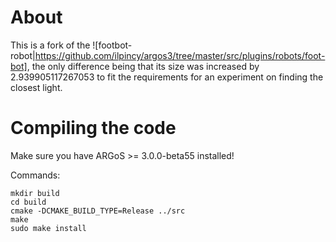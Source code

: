 # About
This is a fork of the ![footbot-robot|https://github.com/ilpincy/argos3/tree/master/src/plugins/robots/foot-bot], the only difference being that its size was increased by
2.939905117267053 to fit the requirements for an experiment on finding the closest light.

# Compiling the code

Make sure you have ARGoS >= 3.0.0-beta55 installed!

Commands:
```shell
mkdir build
cd build
cmake -DCMAKE_BUILD_TYPE=Release ../src
make
sudo make install
```
